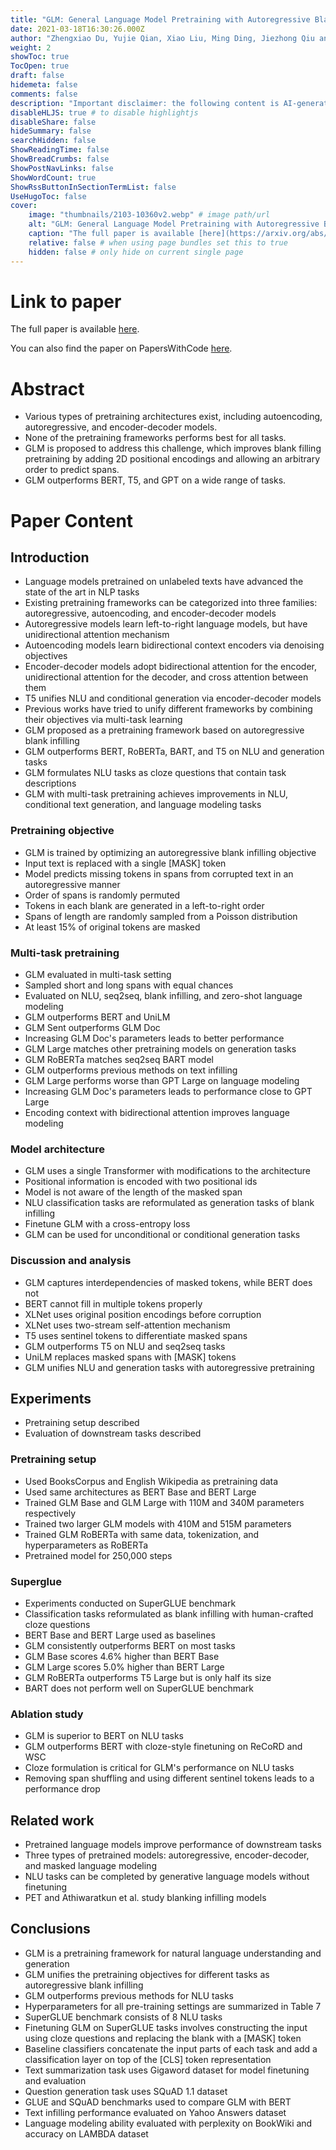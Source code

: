 ```yaml
---
title: "GLM: General Language Model Pretraining with Autoregressive Blank Infilling"
date: 2021-03-18T16:30:26.000Z
author: "Zhengxiao Du, Yujie Qian, Xiao Liu, Ming Ding, Jiezhong Qiu and 2 others"
weight: 2
showToc: true
TocOpen: true
draft: false
hidemeta: false
comments: false
description: "Important disclaimer: the following content is AI-generated, please make sure to fact check the presented information by reading the full paper."
disableHLJS: true # to disable highlightjs
disableShare: false
hideSummary: false
searchHidden: false
ShowReadingTime: false
ShowBreadCrumbs: false
ShowPostNavLinks: false
ShowWordCount: true
ShowRssButtonInSectionTermList: false
UseHugoToc: false
cover:
    image: "thumbnails/2103-10360v2.webp" # image path/url
    alt: "GLM: General Language Model Pretraining with Autoregressive Blank Infilling" # alt text
    caption: "The full paper is available [here](https://arxiv.org/abs/2103.10360)." # display caption under cover
    relative: false # when using page bundles set this to true
    hidden: false # only hide on current single page
---
```


# Link to paper
The full paper is available [here](https://arxiv.org/abs/2103.10360).

You can also find the paper on PapersWithCode [here](https://paperswithcode.com/paper/all-nlp-tasks-are-generation-tasks-a-general).

# Abstract
- Various types of pretraining architectures exist, including autoencoding, autoregressive, and encoder-decoder models.
- None of the pretraining frameworks performs best for all tasks.
- GLM is proposed to address this challenge, which improves blank filling pretraining by adding 2D positional encodings and allowing an arbitrary order to predict spans.
- GLM outperforms BERT, T5, and GPT on a wide range of tasks.

# Paper Content

## Introduction
- Language models pretrained on unlabeled texts have advanced the state of the art in NLP tasks
- Existing pretraining frameworks can be categorized into three families: autoregressive, autoencoding, and encoder-decoder models
- Autoregressive models learn left-to-right language models, but have unidirectional attention mechanism
- Autoencoding models learn bidirectional context encoders via denoising objectives
- Encoder-decoder models adopt bidirectional attention for the encoder, unidirectional attention for the decoder, and cross attention between them
- T5 unifies NLU and conditional generation via encoder-decoder models
- Previous works have tried to unify different frameworks by combining their objectives via multi-task learning
- GLM proposed as a pretraining framework based on autoregressive blank infilling
- GLM outperforms BERT, RoBERTa, BART, and T5 on NLU and generation tasks
- GLM formulates NLU tasks as cloze questions that contain task descriptions
- GLM with multi-task pretraining achieves improvements in NLU, conditional text generation, and language modeling tasks

### Pretraining objective
- GLM is trained by optimizing an autoregressive blank infilling objective
- Input text is replaced with a single [MASK] token
- Model predicts missing tokens in spans from corrupted text in an autoregressive manner
- Order of spans is randomly permuted
- Tokens in each blank are generated in a left-to-right order
- Spans of length are randomly sampled from a Poisson distribution
- At least 15% of original tokens are masked

### Multi-task pretraining
- GLM evaluated in multi-task setting
- Sampled short and long spans with equal chances
- Evaluated on NLU, seq2seq, blank infilling, and zero-shot language modeling
- GLM outperforms BERT and UniLM
- GLM Sent outperforms GLM Doc
- Increasing GLM Doc's parameters leads to better performance
- GLM Large matches other pretraining models on generation tasks
- GLM RoBERTa matches seq2seq BART model
- GLM outperforms previous methods on text infilling
- GLM Large performs worse than GPT Large on language modeling
- Increasing GLM Doc's parameters leads to performance close to GPT Large
- Encoding context with bidirectional attention improves language modeling

### Model architecture
- GLM uses a single Transformer with modifications to the architecture
- Positional information is encoded with two positional ids
- Model is not aware of the length of the masked span
- NLU classification tasks are reformulated as generation tasks of blank infilling
- Finetune GLM with a cross-entropy loss
- GLM can be used for unconditional or conditional generation tasks

### Discussion and analysis
- GLM captures interdependencies of masked tokens, while BERT does not
- BERT cannot fill in multiple tokens properly
- XLNet uses original position encodings before corruption
- XLNet uses two-stream self-attention mechanism
- T5 uses sentinel tokens to differentiate masked spans
- GLM outperforms T5 on NLU and seq2seq tasks
- UniLM replaces masked spans with [MASK] tokens
- GLM unifies NLU and generation tasks with autoregressive pretraining

## Experiments
- Pretraining setup described
- Evaluation of downstream tasks described

### Pretraining setup
- Used BooksCorpus and English Wikipedia as pretraining data
- Used same architectures as BERT Base and BERT Large
- Trained GLM Base and GLM Large with 110M and 340M parameters respectively
- Trained two larger GLM models with 410M and 515M parameters
- Trained GLM RoBERTa with same data, tokenization, and hyperparameters as RoBERTa
- Pretrained model for 250,000 steps

### Superglue
- Experiments conducted on SuperGLUE benchmark
- Classification tasks reformulated as blank infilling with human-crafted cloze questions
- BERT Base and BERT Large used as baselines
- GLM consistently outperforms BERT on most tasks
- GLM Base scores 4.6% higher than BERT Base
- GLM Large scores 5.0% higher than BERT Large
- GLM RoBERTa outperforms T5 Large but is only half its size
- BART does not perform well on SuperGLUE benchmark

### Ablation study
- GLM is superior to BERT on NLU tasks
- GLM outperforms BERT with cloze-style finetuning on ReCoRD and WSC
- Cloze formulation is critical for GLM's performance on NLU tasks
- Removing span shuffling and using different sentinel tokens leads to a performance drop

## Related work
- Pretrained language models improve performance of downstream tasks
- Three types of pretrained models: autoregressive, encoder-decoder, and masked language modeling
- NLU tasks can be completed by generative language models without finetuning
- PET and Athiwaratkun et al. study blanking infilling models

## Conclusions
- GLM is a pretraining framework for natural language understanding and generation
- GLM unifies the pretraining objectives for different tasks as autoregressive blank infilling
- GLM outperforms previous methods for NLU tasks
- Hyperparameters for all pre-training settings are summarized in Table 7
- SuperGLUE benchmark consists of 8 NLU tasks
- Finetuning GLM on SuperGLUE tasks involves constructing the input using cloze questions and replacing the blank with a [MASK] token
- Baseline classifiers concatenate the input parts of each task and add a classification layer on top of the [CLS] token representation
- Text summarization task uses Gigaword dataset for model finetuning and evaluation
- Question generation task uses SQuAD 1.1 dataset
- GLUE and SQuAD benchmarks used to compare GLM with BERT
- Text infilling performance evaluated on Yahoo Answers dataset
- Language modeling ability evaluated with perplexity on BookWiki and accuracy on LAMBDA dataset
